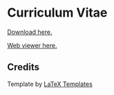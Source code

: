 # Curriculum Vitae

[Download here.](https://github.com/lorossi/curriculum-vitae/raw/main/curriculum-vitae.pdf)

[Web viewer here.](https://github.com/lorossi/curriculum-vitae/blob/main/curriculum-vitae.pdf)

## Credits

Template by [LaTeX Templates](https://www.latextemplates.com/template/medium-length-professional-cv)
